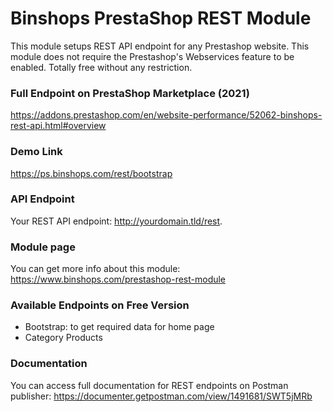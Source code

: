 # Binshops PrestaShop REST Module
This module setups REST API endpoint for any Prestashop website. This module does not require the Prestashop's Webservices feature to be enabled. Totally free without any restriction.

### Full Endpoint on PrestaShop Marketplace (2021)
https://addons.prestashop.com/en/website-performance/52062-binshops-rest-api.html#overview

### Demo Link
https://ps.binshops.com/rest/bootstrap

### API Endpoint
Your REST API endpoint: http://yourdomain.tld/rest.

### Module page
You can get more info about this module: https://www.binshops.com/prestashop-rest-module

### Available Endpoints on Free Version

- Bootstrap: to get required data for home page
- Category Products

### Documentation
You can access full documentation for REST endpoints on Postman publisher:
https://documenter.getpostman.com/view/1491681/SWT5jMRb

